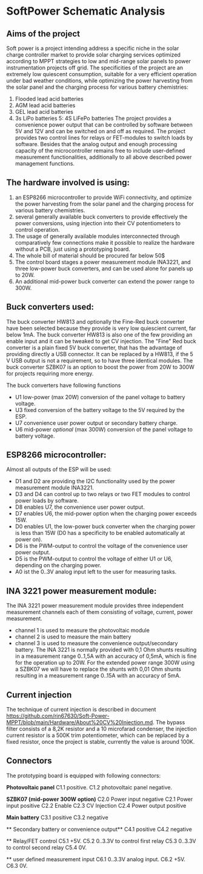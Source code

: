 # SoftPower Schematic Analysis

## Aims of the project
Soft power is a project intending address a specific niche in the solar charge controller market to provide solar charging services optimized 
according to MPPT strategies to low and mid-range solar panels to power instrumentation projects off grid.
The specificities of the project are an extremely low quiescent consumption, suitable for a very efficient operation under bad weather conditions, while
optimizing the power harvesting from the solar panel and the charging process for various battery chemistries:
1. Flooded lead acid batteries
2. AGM lead acid batteries
3. GEL lead acid batteries
4. 3s LiPo batteries
5: 4S LiFePo batteries
The project provides a convenience power output that can be controlled by software between 5V and 12V and can be switched on and off as required.
The project provides two control lines for relays or FET-modules to switch loads by software.
Besides that the analog output and enough processing capacity of the microcontroller remains free to include user-defined measurement functionalities, 
additionally to all above described power management functions.


## The hardware involved is using:
1. an ESP8266 microcontroller to provide WiFi connectivity, and optimize the power harvesting from the solar panel and the charging process for 
   various battery chemistries.
2. several generally available buck converters to provide effectively the power conversions, using injection into their CV potentiometers to control operation.
3. The usage of generally available modules interconnected through comparatively few connections make it possible to realize the hardware without a PCB, 
   just using a prototyping board.
4. The whole bill of material should be procured far below 50$
5. The control board stages a power measurement module INA3221, and three low-power buck converters, and can be used alone for panels up to 20W. 
6. An additional mid-power buck converter can extend the power range to 300W.

## Buck converters used:
The buck converter HW813 and optionally the Fine-Red buck converter have been selected because they provide is very low quiescient current, far below 1mA.
The buck converter HW813 is also one of the few providing an enable input and it can be tweaked to get CV injection.
The "Fine" Red buck converter is a plain fixed 5V buck converter, that has the advantage of providing directly a USB connector. 
It can be replaced by a HW813, if the 5 V USB output is not a requirement, so to have three identical modules.
The buck converter SZBK07 is an option to boost the power from 20W to 300W for projects requiring more energy. 

The buck converters have following functions
- U1 low-power (max 20W) conversion of the panel voltage to battery voltage.
- U3 fixed conversion of the battery voltage to the 5V required by the ESP.
- U7 convenience user power output or secondary battery charge. 
- U6 mid-power _optional_ (max 300W) conversion of the panel voltage to battery voltage.

## ESP8266 microcontroller:
Almost all outputs of the ESP will be used:
- D1 and D2 are providing the I2C functionality used by the power measurement module INA3221.
- D3 and D4 can control up to two relays or two FET modules to control power loads by software.
- D8 enables U7, the convenience user power output.
- D7 enables U6, the mid-power option when the charging power exceeds 15W.
- D0 enables U1, the low-power buck converter when the charging power is less than 15W (D0 has a specificity to be enabled automatically at power on).
- D6 is the PWM-output to control the voltage of the convenience user power output.
- D5 is the PWM-output to control the voltage of either U1 or U6, depending on the charging power.
- A0 ist the 0..3V analog input left  to the user for measuring tasks.

## INA 3221 power measurement module:
The INA 3221 power measurement module provides three independent measurement channels each of them consisting of voltage, current, power measurement.
- channel 1 is used to measure the photovoltaic module
- channel 2 is used to measure the main battery
- channel 3 is used to measure the convenience output/secondary battery.
The INA 3221 is normally provided with 0,1 Ohm shunts resulting in a measurement range 0..1,5A with an accuracy of 0,5mA, which is fine for the operation up to 20W. 
For the extended power range 300W using a SZBK07 we will have to replace the shunts with 0,01 Ohm shunts resulting in a measurement range 0..15A with an accuracy of 5mA.

## Current injection
The technique of current injection is described in document https://github.com/rin67630/Soft-Power-MPPT/blob/main/Hardware/About%20CV%20Injection.md.
The bypass filter consists of a 8,2K resistor and a 10 microfarad condenser, the injection current resistor is a 500K trim potentiometer, 
which can be replaced by a fixed resistor, once the project is stable, currently the value is around 100K.

## Connectors
The prototyping board is equipped with following connectors:

**Photovoltaic panel** 
C1.1 positive.
C1.2 photovoltaic panel negative.

**SZBK07 (mid-power 300W option)**
C2.0 Power input negative
C2.1 Power input positive
C2.2 Enable
C2.3 CV Injection
C2.4 Power output positive

**Main battery**
C3.1 positive
C3.2 negative

** Secondary battery or convenience output**
C4.1 positive
C4.2 negative

** Relay/FET control
C5.1 +5V.
C5.2 0..3.3V to control first relay
C5.3 0..3.3V to control second relay
C5.4 0V.

** user defined measurement input
C6.1 0..3.3V analog input.
C6.2 +5V.
C6.3 0V.







